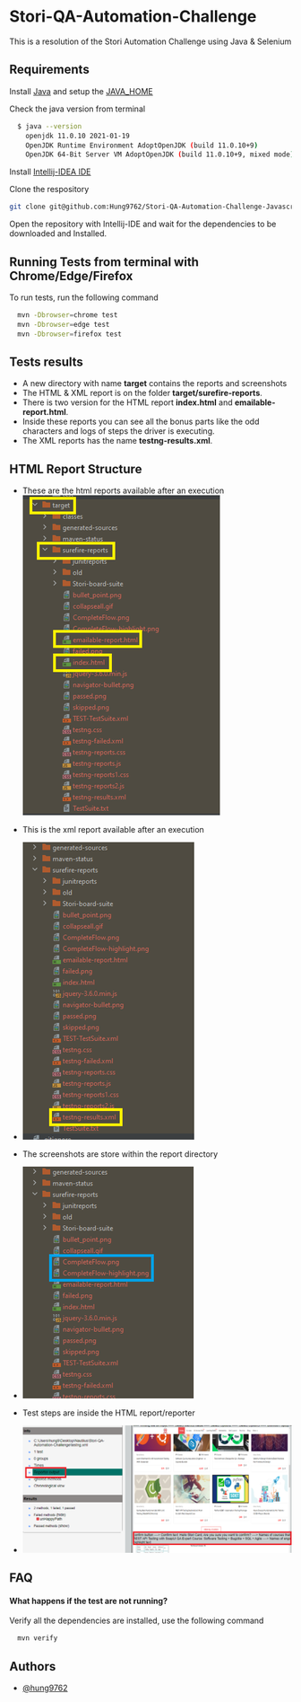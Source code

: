 
# Stori-QA-Automation-Challenge

This is a resolution of the Stori Automation Challenge using Java & Selenium



## Requirements

Install [Java](https://www.java.com/download/ie_manual.jsp) and setup the [JAVA_HOME](https://confluence.atlassian.com/doc/setting-the-java_home-variable-in-windows-8895.html)

Check the java version from terminal
```bash
  $ java --version
    openjdk 11.0.10 2021-01-19
    OpenJDK Runtime Environment AdoptOpenJDK (build 11.0.10+9)
    OpenJDK 64-Bit Server VM AdoptOpenJDK (build 11.0.10+9, mixed mode)
```

Install [Intellij-IDEA IDE](https://www.jetbrains.com/idea/)

Clone the respository
```sh
git clone git@github.com:Hung9762/Stori-QA-Automation-Challenge-Javascript.git
```

Open the repository with Intellij-IDE and wait for the dependencies to be downloaded and Installed.


## Running Tests from terminal with Chrome/Edge/Firefox

To run tests, run the following command

```bash
  mvn -Dbrowser=chrome test
  mvn -Dbrowser=edge test
  mvn -Dbrowser=firefox test
```




## Tests results

- A new directory with name **target** contains the reports and screenshots
- The HTML & XML report is on the folder **target/surefire-reports**.
- There is two version for the HTML report **index.html** and **emailable-report.html**.
- Inside these reports you can see all the bonus parts like the odd characters and logs of steps the driver is executing.
- The XML reports has the name **testng-results.xml**.

## HTML Report Structure
- These are the html reports available after an execution
![Folder-Structure](images/HTML%20REPORT.PNG)

- This is the xml report available after an execution

- ![Folder-Structure](images/xml-report.PNG)

- The screenshots are store within the report directory

- ![Folder-Structure](images/screenshots.PNG)

- Test steps are inside the HTML report/reporter

- ![Folder-Structure](images/test-report.PNG)



## FAQ

#### What happens if the test are not running?

Verify all the dependencies are installed, use the following command

```bash
  mvn verify
```
## Authors

- [@hung9762](https://github.com/Hung9762)
